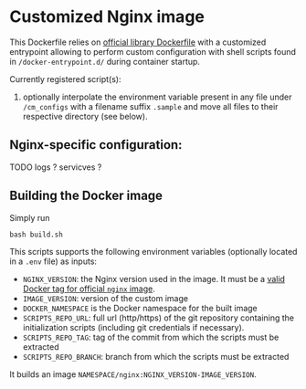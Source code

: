# Customized Nginx image

This Dockerfile relies on [official library Dockerfile](https://github.com/nginxinc/docker-nginx) with a customized entrypoint allowing to perform custom configuration with shell scripts found in `/docker-entrypoint.d/` during container startup.

Currently registered script(s):

1. optionally interpolate the environment variable present in any file under `/cm_configs` with a filename suffix `.sample` and move all files to their respective directory (see below).

## Nginx-specific configuration:

TODO logs ? servicves ?

## Building the Docker image

Simply run 
```
bash build.sh
```

This scripts supports the following environment variables (optionally located in a `.env` file) as inputs:

* `NGINX_VERSION`: the Nginx version used in the image. It must be a [valid Docker tag for official `nginx` image](https://hub.docker.com/_/nginx).
* `IMAGE_VERSION`: version of the custom image
* `DOCKER_NAMESPACE` is the Docker namespace for the built image
* `SCRIPTS_REPO_URL`: full url (http/https) of the git repository containing the initialization scripts (including git credentials if necessary).  
* `SCRIPTS_REPO_TAG`: tag of the commit from which the scripts must be extracted
* `SCRIPTS_REPO_BRANCH`: branch from which the scripts must be extracted

It builds an image `NAMESPACE/nginx:NGINX_VERSION-IMAGE_VERSION`.
